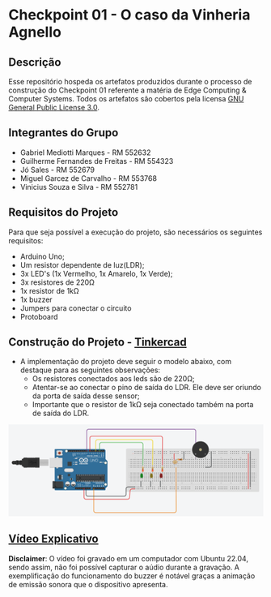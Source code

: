 # Checkpoint 01 - O caso da Vinheria Agnello

## Descrição
Esse repositório hospeda os artefatos produzidos durante o processo de construção do Checkpoint 01 referente a matéria de Edge Computing & Computer Systems. Todos os artefatos são cobertos pela licensa [GNU General Public License 3.0](./LICENSE).

## Integrantes do Grupo
- Gabriel Mediotti Marques - RM 552632
- Guilherme Fernandes de Freitas - RM 554323
- Jó Sales - RM 552679
- Miguel Garcez de Carvalho - RM 553768
- Vinicius Souza e Silva - RM 552781

## Requisitos do Projeto
Para que seja possível a execução do projeto, são necessários os seguintes requisitos:
- Arduino Uno;
- Um resistor dependente de luz(LDR);
- 3x LED's (1x Vermelho, 1x Amarelo, 1x Verde);
- 3x resistores de 220Ω
- 1x resistor de 1kΩ
- 1x buzzer
- Jumpers para conectar o circuito
- Protoboard

## Construção do Projeto - [Tinkercad](https://www.tinkercad.com/things/bgfKdTfNJtm)

- A implementação do projeto deve seguir o modelo abaixo, com destaque para as seguintes observações:
    - Os resistores conectados aos leds são de 220Ω;
    - Atentar-se ao conectar o pino de saída do LDR. Ele deve ser oriundo da porta de saída desse sensor;
    - Importante que o resistor de 1kΩ seja conectado também na porta de saída do LDR.

![Implementação](./ProjectConstruction.png)


## [Vídeo Explicativo](https://youtu.be/xHlXctdV3P4)
**Disclaimer**: O vídeo foi gravado em um computador com Ubuntu 22.04, sendo assim, não foi possível capturar o aúdio durante a gravação. A exemplificação do funcionamento do buzzer é notável graças a animação de emissão sonora que o dispositivo apresenta.